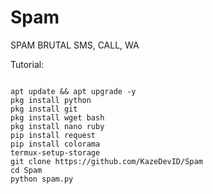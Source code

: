 # Spam
SPAM BRUTAL SMS, CALL, WA

Tutorial:
<pre><code>
apt update && apt upgrade -y
pkg install python
pkg install git
pkg install wget bash
pkg install nano ruby
pip install request
pip install colorama
termux-setup-storage
git clone https://github.com/KazeDevID/Spam
cd Spam
python spam.py
</code></pre>
